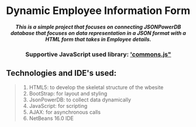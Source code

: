 # Dynamic Employee Information Form
<i>
    <b>
        <p align=center>
            This is a simple project that focuses on connecting JSONPowerDB database that
            focuses on data representation in a JSON format with a HTML form that takes in Employee details.     
        </p>
    </b>
</i>


<h3>
     <p align=center>
        Supportive JavaScript used library:
        <a href="http://login2explore.com/jpdb/resources/js/0.0.3/jpdb-commons.js">'commons.js"</a>
     </p>
</h3>

## Technologies and IDE's used:
> 1. HTML5: to develop the skeletal structure of the wbesite
> 2. BootStrap: for layout and styling
> 3. JsonPowerDB: to collect data dynamically
> 4. JavaScript: for scripting
> 5. AJAX: for asynchronous calls
> 6. NetBeans 16.0 IDE



